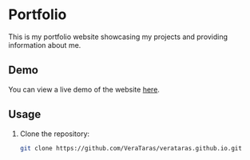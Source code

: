 # Portfolio

This is my portfolio website showcasing my projects and providing information about me.

## Demo

You can view a live demo of the website [here](https://verataras.github.io/).

## Usage

1. Clone the repository:

   ```bash
   git clone https://github.com/VeraTaras/verataras.github.io.git
